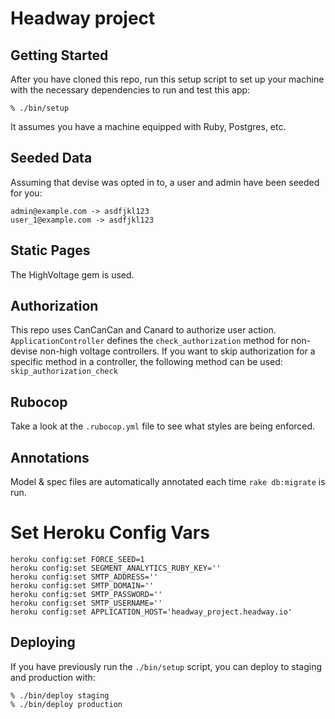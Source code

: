 # Headway project

## Getting Started

After you have cloned this repo, run this setup script to set up your machine
with the necessary dependencies to run and test this app:

    % ./bin/setup

It assumes you have a machine equipped with Ruby, Postgres, etc.

## Seeded Data

Assuming that devise was opted in to, a user and admin have been seeded for you:

    admin@example.com -> asdfjkl123
    user_1@example.com -> asdfjkl123

## Static Pages

The HighVoltage gem is used.

## Authorization

This repo uses CanCanCan and Canard to authorize user action. `ApplicationController` defines the `check_authorization` method for non-devise non-high voltage controllers. If you want to skip authorization for a specific method in a controller, the following method can be used: `skip_authorization_check`

## Rubocop

Take a look at the `.rubocop.yml` file to see what styles are being enforced.

## Annotations

Model & spec files are automatically annotated each time `rake db:migrate` is run.

# Set Heroku Config Vars

    heroku config:set FORCE_SEED=1
    heroku config:set SEGMENT_ANALYTICS_RUBY_KEY=''
    heroku config:set SMTP_ADDRESS=''
    heroku config:set SMTP_DOMAIN=''
    heroku config:set SMTP_PASSWORD=''
    heroku config:set SMTP_USERNAME=''
    heroku config:set APPLICATION_HOST='headway_project.headway.io'

## Deploying

If you have previously run the `./bin/setup` script,
you can deploy to staging and production with:

    % ./bin/deploy staging
    % ./bin/deploy production
